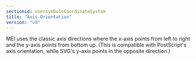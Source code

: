 ```yaml
---
sectionid: usersymbolsCoordinateSystem
title: "Axis Orientation"
version: "v3"
---
```




MEI uses the classic axis directions where the x-axis points from left to right and
the
y-axis points from bottom up. (This is compatible with PostScript's axis orientation,
while
SVG's y-axis points in the opposite direction.)

